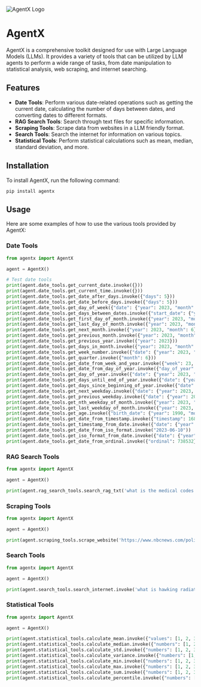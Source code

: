 ![AgentX Logo](https://i.ibb.co/xMpPhRs/logo22.png)

# AgentX

AgentX is a comprehensive toolkit designed for use with Large Language Models (LLMs). It provides a variety of tools that can be utilized by LLM agents to perform a wide range of tasks, from date manipulation to statistical analysis, web scraping, and internet searching.

## Features

- **Date Tools**: Perform various date-related operations such as getting the current date, calculating the number of days between dates, and converting dates to different formats.
- **RAG Search Tools**: Search through text files for specific information.
- **Scraping Tools**: Scrape data from websites in a LLM friendly format.
- **Search Tools**: Search the internet for information on various topics.
- **Statistical Tools**: Perform statistical calculations such as mean, median, standard deviation, and more.

## Installation

To install AgentX, run the following command:
```
pip install agentx
```

## Usage

Here are some examples of how to use the various tools provided by AgentX:

### Date Tools

```python
from agentx import AgentX

agent = AgentX()

# Test date tools
print(agent.date_tools.get_current_date.invoke({}))
print(agent.date_tools.get_current_time.invoke({}))
print(agent.date_tools.get_date_after_days.invoke({"days": 5}))
print(agent.date_tools.get_date_before_days.invoke({"days": 5}))
print(agent.date_tools.get_day_of_week({"date": {"year": 2023, "month": 6, "day": 10}}))
print(agent.date_tools.get_days_between_dates.invoke({"start_date": {"year": 2023, "month": 6, "day": 1}, "end_date": {"year": 2023, "month": 6, "day": 10}}))
print(agent.date_tools.get_first_day_of_month.invoke({"year": 2023, "month": 6}))
print(agent.date_tools.get_last_day_of_month.invoke({"year": 2023, "month": 6}))
print(agent.date_tools.get_next_month.invoke({"year": 2023, "month": 6}))
print(agent.date_tools.get_previous_month.invoke({"year": 2023, "month": 6}))
print(agent.date_tools.get_previous_year.invoke({"year": 2023}))
print(agent.date_tools.get_days_in_month.invoke({"year": 2023, "month": 6}))
print(agent.date_tools.get_week_number.invoke({"date": {"year": 2023, "month": 6, "day": 10}}))
print(agent.date_tools.get_quarter.invoke({"month": 6}))
print(agent.date_tools.get_date_from_week_and_year.invoke({"week": 23, "year": 2023}))
print(agent.date_tools.get_date_from_day_of_year.invoke({"day_of_year": 162, "year": 2023}))
print(agent.date_tools.get_day_of_year.invoke({"date": {"year": 2023, "month": 6, "day": 10}}))
print(agent.date_tools.get_days_until_end_of_year.invoke({"date": {"year": 2023, "month": 6, "day": 10}}))
print(agent.date_tools.get_days_since_beginning_of_year.invoke({"date": {"year": 2023, "month": 6, "day": 10}}))
print(agent.date_tools.get_next_weekday.invoke({"date": {"year": 2023, "month": 6, "day": 10}, "weekday": 0}))
print(agent.date_tools.get_previous_weekday.invoke({"date": {"year": 2023, "month": 6, "day": 10}, "weekday": 0}))
print(agent.date_tools.get_nth_weekday_of_month.invoke({"year": 2023, "month": 6, "day": 10, "weekday": 0, "n": 2}))
print(agent.date_tools.get_last_weekday_of_month.invoke({"year": 2023, "month": 6, "weekday": 0}))
print(agent.date_tools.get_age.invoke({"birth_date": {"year": 1990, "month": 1, "day": 1}, "current_date": {"year": 2023, "month": 6, "day": 10}}))
print(agent.date_tools.get_date_from_timestamp.invoke({"timestamp": 1686412800}))
print(agent.date_tools.get_timestamp_from_date.invoke({"date": {"year": 2023, "month": 6, "day": 10}}))
print(agent.date_tools.get_date_from_iso_format.invoke("2023-06-10"))
print(agent.date_tools.get_iso_format_from_date.invoke({"date": {"year": 2023, "month": 6, "day": 10}}))
print(agent.date_tools.get_date_from_ordinal.invoke({"ordinal": 738532}))
```
### RAG Search Tools

```python
from agentx import AgentX

agent = AgentX()

print(agent.rag_search_tools.search_rag_txt('what is the medical codes for autism?', txt_file=r'path/to/file.txt'))
```

### Scraping Tools
```python
from agentx import AgentX

agent = AgentX()

print(agent.scraping_tools.scrape_website('https://www.nbcnews.com/politics/politics-news/live-blog/hunter-biden-trial-live-updates-rcna156114'))

```
### Search Tools
```python
from agentx import AgentX

agent = AgentX()

print(agent.search_tools.search_internet.invoke('what is hawking radiation?'))

```
### Statistical Tools
```python
from agentx import AgentX

agent = AgentX()

print(agent.statistical_tools.calculate_mean.invoke({"values": [1, 2, 3, 4, 5]}))
print(agent.statistical_tools.calculate_median.invoke({"numbers": [1, 2, 3, 4, 5]}))
print(agent.statistical_tools.calculate_std.invoke({"numbers": [1, 2, 3, 4, 5]}))
print(agent.statistical_tools.calculate_variance.invoke({"numbers": [1, 2, 3, 4, 5]}))
print(agent.statistical_tools.calculate_min.invoke({"numbers": [1, 2, 3, 4, 5]}))
print(agent.statistical_tools.calculate_max.invoke({"numbers": [1, 2, 3, 4, 5]}))
print(agent.statistical_tools.calculate_sum.invoke({"numbers": [1, 2, 3, 4, 5]}))
print(agent.statistical_tools.calculate_percentile.invoke({"numbers": [1, 2, 3, 4, 5], "percentile": 50}))

```